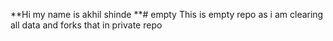 **Hi my name is akhil shinde **# empty
This is empty repo as i am clearing all data and forks that in private repo
